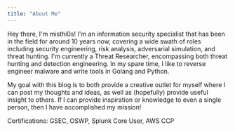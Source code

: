 ```yaml
---
title: "About Me"
---
```


Hey there, I'm misthi0s! I'm an information security specialist that has been in the field for around 10 years now, covering a wide swath of roles including security engineering, risk analysis, adversarial simulation, and threat hunting. I'm currently a Threat Researcher, encompassing both threat hunting and detection engineering. In my spare time, I like to reverse engineer malware and write tools in Golang and Python.

My goal with this blog is to both provide a creative outlet for myself where I can post my thoughts and ideas, as well as (hopefully) provide useful insight to others. If I can provide inspiration or knowledge to even a single person, then I have accomplished my mission!

Certifications: GSEC, OSWP, Splunk Core User, AWS CCP